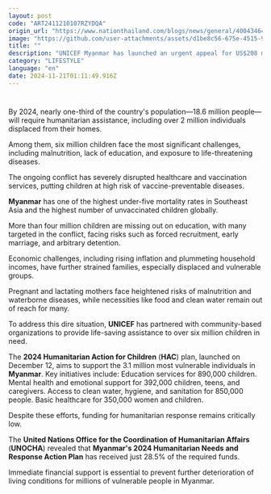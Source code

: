 ```yaml
---
layout: post
code: "ART2411210107RZYDQA"
origin_url: "https://www.nationthailand.com/blogs/news/general/40043464"
image: "https://github.com/user-attachments/assets/d1be8c56-675e-4515-9623-2051744a9d91"
title: ""
description: "UNICEF Myanmar has launched an urgent appeal for US$208 million to support children affected by the escalating conflict in Myanmar. "
category: "LIFESTYLE"
language: "en"
date: 2024-11-21T01:11:49.916Z
---
```


# 









By 2024, nearly one-third of the country's population—18.6 million people—will require humanitarian assistance, including over 2 million individuals displaced from their homes.

Among them, six million children face the most significant challenges, including malnutrition, lack of education, and exposure to life-threatening diseases.

The ongoing conflict has severely disrupted healthcare and vaccination services, putting children at high risk of vaccine-preventable diseases.

**Myanmar** has one of the highest under-five mortality rates in Southeast Asia and the highest number of unvaccinated children globally.

More than four million children are missing out on education, with many targeted in the conflict, facing risks such as forced recruitment, early marriage, and arbitrary detention.

Economic challenges, including rising inflation and plummeting household incomes, have further strained families, especially displaced and vulnerable groups.

Pregnant and lactating mothers face heightened risks of malnutrition and waterborne diseases, while necessities like food and clean water remain out of reach for many.

To address this dire situation, **UNICEF** has partnered with community-based organizations to provide life-saving assistance to over six million children in need.

The **2024 Humanitarian Action for Children** (**HAC**) plan, launched on December 12, aims to support the 3.1 million most vulnerable individuals in **Myanmar**. Key initiatives include: Education services for 890,000 children. Mental health and emotional support for 392,000 children, teens, and caregivers. Access to clean water, hygiene, and sanitation for 850,000 people. Basic healthcare for 350,000 women and children.

Despite these efforts, funding for humanitarian response remains critically low.

The **United Nations Office for the Coordination of Humanitarian Affairs** (**UNOCHA**) revealed that **Myanmar's 2024 Humanitarian Needs and Response Action Plan** has received just 28.5% of the required funds.

Immediate financial support is essential to prevent further deterioration of living conditions for millions of vulnerable people in Myanmar.